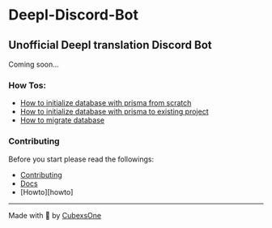 # Deepl-Discord-Bot
## Unofficial Deepl translation Discord Bot

Coming soon...

### How Tos:
- [How to initialize database with prisma from scratch][how-to-initialize-database-with-prisma-from-scratch.md]
- [How to initialize database with prisma to existing project][how-to-initialize-database-with-prisma-to-existing-project]
- [How to migrate database][how-to-migrate-database.md]

### Contributing

Before you start please read the followings:

- [Contributing][contributing]
- [Docs][docs]
- [Howto][howto]

---
Made with 💙 by [CubexsOne][github]

<!-- General Links -->
[github]: https://github.com/CubexsOne

<!-- Requirements Links -->

<!-- File / Directory Links -->
[contributing]: ./CONTRIBUTING.md
[docs]: ./docs
[how-to-initialize-database-with-prisma-from-scratch.md]: ./docs/howto/how-to-initialize-database-with-prisma-from-scratch.md
[how-to-initialize-database-with-prisma-to-existing-project]: ./docs/howto/how-to-initialize-database-with-prisma-to-existing-project
[how-to-migrate-database.md]: ./docs/howto/how-to-migrate-database.md